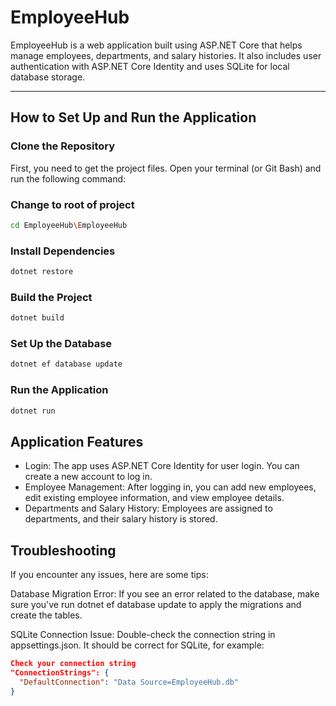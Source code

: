 # EmployeeHub

EmployeeHub is a web application built using ASP.NET Core that helps manage employees, departments, and salary histories. It also includes user authentication with ASP.NET Core Identity and uses SQLite for local database storage.

---

## How to Set Up and Run the Application

### Clone the Repository

First, you need to get the project files. Open your terminal (or Git Bash) and run the following command:

### Change to root of project
``` bash 
cd EmployeeHub\EmployeeHub
```

### Install Dependencies
``` bash
dotnet restore
```

### Build the Project
``` bash
dotnet build
```

### Set Up the Database
``` bash
dotnet ef database update
```

### Run the Application
``` bash
dotnet run
```

## Application Features
- Login: The app uses ASP.NET Core Identity for user login. You can create a new account to log in.
- Employee Management: After logging in, you can add new employees, edit existing employee information, and view employee details.
- Departments and Salary History: Employees are assigned to departments, and their salary history is stored.

## Troubleshooting
If you encounter any issues, here are some tips:

Database Migration Error: If you see an error related to the database, make sure you've run dotnet ef database update to apply the migrations and create the tables.

SQLite Connection Issue: Double-check the connection string in appsettings.json. It should be correct for SQLite, for example:

``` json
Check your connection string
"ConnectionStrings": {
  "DefaultConnection": "Data Source=EmployeeHub.db"
}
```